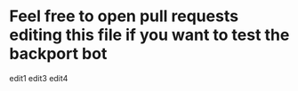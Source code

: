 # Feel free to open pull requests editing this file if you want to test the backport bot

edit1
edit3
edit4
